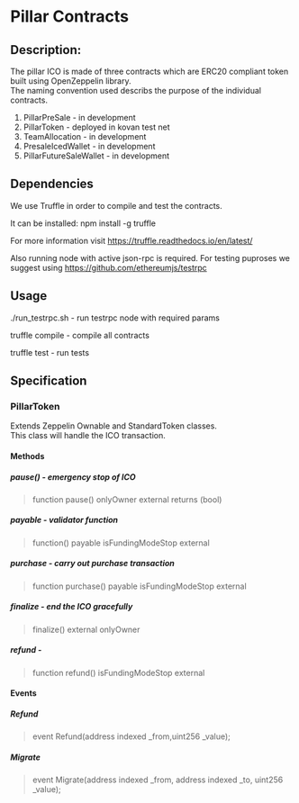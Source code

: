 # Pillar Contracts

## Description:

The pillar ICO is made of three contracts which are ERC20 compliant token built using OpenZeppelin library.  
The naming convention used describs the purpose of the individual contracts.


1) PillarPreSale - in development
2) PillarToken - deployed in kovan test net
3) TeamAllocation - in development
4) PresaleIcedWallet - in development
5) PillarFutureSaleWallet - in development

## Dependencies

We use Truffle in order to compile and test the contracts.

It can be installed: npm install -g truffle

For more information visit https://truffle.readthedocs.io/en/latest/

Also running node with active json-rpc is required. For testing puproses we suggest using https://github.com/ethereumjs/testrpc

## Usage

./run_testrpc.sh - run testrpc node with required params

truffle compile - compile all contracts

truffle test - run tests

## Specification
### PillarToken
  Extends Zeppelin Ownable and StandardToken classes.   
  This class will handle the ICO transaction.

#### Methods
##### pause() - emergency stop of ICO
 > function pause() onlyOwner external returns (bool)

#####  payable - validator function
 > function() payable isFundingModeStop external

 ##### purchase - carry out purchase transaction
 > function purchase() payable isFundingModeStop external

#####  finalize - end the ICO gracefully
 > finalize() external onlyOwner

#####  refund -
 > function refund() isFundingModeStop external

#### Events
##### Refund
> event Refund(address indexed _from,uint256 _value);

##### Migrate    
> event Migrate(address indexed _from, address indexed _to, uint256 _value);
